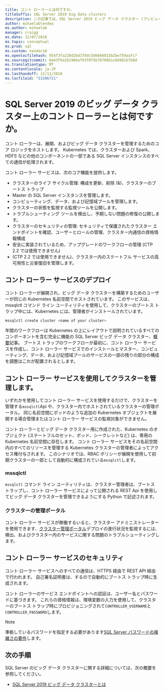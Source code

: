 ```yaml
---
title: コント ローラーとは何ですか。
titleSuffix: SQL Server 2019 big data clusters
description: この記事では、SQL Server 2019 ビッグ データ クラスター (プレビュー) のコント ローラーについて説明します。
author: mihaelablendea
ms.author: mihaelab
manager: craigg
ms.date: 12/07/2018
ms.topic: conceptual
ms.prod: sql
ms.custom: seodec18
ms.openlocfilehash: 954f3fa220d2bd379dc5d6666015b2be759aafc7
ms.sourcegitcommit: 6443f9a281904af93f0f5b78760b1c68901b7b8d
ms.translationtype: MT
ms.contentlocale: ja-JP
ms.lasthandoff: 12/11/2018
ms.locfileid: "53206721"
---
```

# <a name="what-is-the-controller-on-a-sql-server-2019-big-data-cluster"></a>SQL Server 2019 のビッグ データ クラスター上のコント ローラーとは何ですか。

コント ローラーは、展開、およびビッグ データ クラスターを管理するためのコア ロジックをホストします。 Kubernetes では、クラスターおよび Spark、HDFS などの他のコンポーネントの一部である SQL Server インスタンスのすべての通信が処理されます。 

コント ローラー サービスは、次のコア機能を提供します。

- クラスターのライフ サイクル管理: 構成を更新、削除 (&)、クラスターのブートス トラップ
- Master の SQL Server インスタンスを管理します。
- コンピューティング、データ、および記憶域プールを管理します。
- クラスターの状態を監視する監視ツールを公開します。
- トラブルシューティング ツールを検出し、予期しない問題の修復の公開します。
- クラスターのセキュリティの管理: セキュリティで保護されたクラスター エンドポイントを確認、ユーザーとロールの管理、クラスター内通信の資格情報構成
- 安全に実装されているため、アップグレードのワークフローの管理 (CTP 2.2 では使用できません)
- (CTP 2.2 では使用できません)、クラスター内のステートフル サービスの高可用性と災害復旧を管理します。

## <a name="deploying-the-controller-service"></a>コント ローラー サービスのデプロイ

コント ローラーが展開され、ビッグ データ クラスターを構築するためのユーザーが同じの Kubernetes 名前空間でホストされています。 このサービスは、mssqlctl コマンド ライン ユーティリティを使用して、クラスターのブートス トラップ中には、Kubernetes には、管理者がインストールされています。

```bash
mssqlctl create cluster <name of your cluster>
```

年間のワークフローは Kubernetes の上にレイアウトで説明されているすべてのコンポーネントを含む完全に機能の SQL Server ビッグ データ クラスター、[概要](big-data-cluster-overview.md)記事。 ブートス トラップのワークフローが最初に、コント ローラー サービスを作成し、コント ローラー サービスでのインストールとマスター、コンピューティング、データ、および記憶域プールのサービスの一部の残りの部分の構成を調整はこれが配置されるとします。

## <a name="managing-the-cluster-through-the-controller-service"></a>コント ローラー サービスを使用してクラスターを管理します。

いずれかを使用してコント ローラー サービスを使用するだけで、クラスターを管理する`mssqlctl`Api や、クラスター内でホストされているクラスターの管理ポータル。 同じ名前空間にポッドのような追加の Kubernetes オブジェクトを展開する場合管理またはコント ローラー サービスの監視対象ができません。

コント ローラーとビッグ データ クラスター用に作成された、Kubernetes のオブジェクト (ステートフルのセット、ポッド、シークレットなど) は、専用の Kubernetes 名前空間に存在します。 コント ローラー サービスをその名前空間内のすべてのリソースを管理する Kubernetes クラスターの管理者によってアクセス権付与されます。  このシナリオでは、RBAC ポリシーが展開を使用して初期クラスターの一部として自動的に構成されている`mssqlctl`します。 

### <a name="mssqlctl"></a>mssqlctl

`mssqlctl` コマンド ライン ユーティリティは、クラスター管理者は、ブートス トラップし、コント ローラー サービスによって公開される REST Api を使用してビッグ データ クラスターを管理できるようにする Python で記述されます。

### <a name="cluster-administration-portal"></a>クラスターの管理ポータル

コント ローラー サービスが稼働するいると、クラスター アドミニストレーターを使用できます、[クラスター管理ポータル](cluster-admin-portal.md)デプロイの進行状況を監視するには、検出、およびクラスター内のサービスに関する問題のトラブルシューティングします。

## <a name="controller-service-security"></a>コント ローラー サービスのセキュリティ

コント ローラー サービスへのすべての通信は、HTTPS 経由で REST API 経由で行われます。 自己署名証明書は、するので自動的にブートス トラップ時に生成されます。 

コント ローラーのサービス エンドポイントへの認証は、ユーザー名とパスワードに基づきます。 これらの資格情報は、環境変数の入力を使用して、クラスターのブートス トラップ時にプロビジョニングされて`CONTROLLER_USERNAME`と`CONTROLLER_PASSWORD`します。

> [!NOTE]
> 準拠しているパスワードを指定する必要があります[SQL Server パスワードの複雑さの要件](https://docs.microsoft.com/sql/relational-databases/security/password-policy?view=sql-server-2017)します。

## <a name="next-steps"></a>次の手順

SQL Server のビッグ データ クラスターに関する詳細については、次の概要を参照してください。

- [SQL Server 2019 ビッグ データ クラスターとは](big-data-cluster-overview.md)

